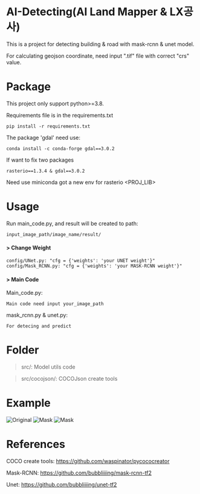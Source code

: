 # AI-Detecting(AI Land Mapper & LX공사)
This is a project for detecting building &amp; road with mask-rcnn &amp; unet model.

For calculating geojson coordinate, need input ".tif" file with correct "crs" value.

# Package
This project only support python>=3.8.

Requirements file is in the requirements.txt

	pip install -r requirements.txt
The package 'gdal' need use:

	conda install -c conda-forge gdal==3.0.2
If want to fix two packages 

	rasterio==1.3.4 & gdal==3.0.2
	
Need use miniconda got a new env for rasterio <PROJ_LIB>

# Usage
Run main_code.py, and result will be created to path:
	
	input_image_path/image_name/result/

#### > Change Weight
	config/UNet.py: "cfg = {'weights': 'your UNET weight'}"
	config/Mask_RCNN.py: "cfg = {'weights': 'your MASK-RCNN weight'}"

#### > Main Code
Main_code.py: 
    
	Main code need input your_image_path

mask_rcnn.py & unet.py:

	For detecing and predict


# Folder
> src/: Model utils code

> src/cocojson/: COCOJson create tools 


# Example
<img src="https://github.com/NoE-NoW/Komapper-AI/blob/main/example/orthophoto-2_resize.png" alt="Original" sytle="height:400px width: 200px;">
<img src="https://github.com/NoE-NoW/Komapper-AI/blob/main/example/orthophoto-2_blend_resize.png" alt="Mask" sytle="height:400px width: 200px;">
<img src="https://github.com/NoE-NoW/Komapper-AI/blob/main/example/orthophoto-2_mask_resize.png" alt="Mask" sytle="height:400px width: 200px;">


# References
COCO create tools: https://github.com/waspinator/pycococreator

Mask-RCNN: https://github.com/bubbliiiing/mask-rcnn-tf2

Unet: https://github.com/bubbliiiing/unet-tf2
